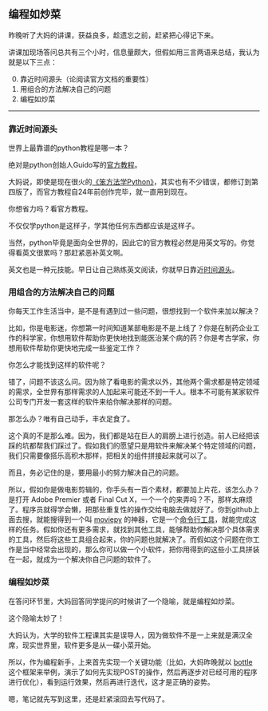 ## 编程如炒菜



昨晚听了大妈的讲课，获益良多，趁遗忘之前，赶紧把心得记下来。

讲课加现场答问总共有三个小时，信息量颇大，但假如用三言两语来总结，我认为就是以下三点：

0. 靠近时间源头（论阅读官方文档的重要性）
1. 用组合的方法解决自己的问题
2. 编程如炒菜

---

### 靠近时间源头

世界上最靠谱的python教程是哪一本？

绝对是python创始人Guido写的[官方教程](https://docs.python.org/2/tutorial/)。

大妈说，即使是现在很火的[《笨方法学Python》](http://learnpythonthehardway.org/)，其实也有不少错误，都修订到第四版了，而官方教程自24年前创作完毕，就一直用到现在。

你想省力吗？看官方教程。

不仅仅学python是这样子，学其他任何东西都应该是这样子。

当然，python毕竟是面向全世界的，因此它的官方教程必然是用英文写的。你觉得看英文很累吗？那赶紧恶补英文啊。

英文也是一种元技能。早日让自己熟练英文阅读，你就早日靠近[时间源头](http://www.yangzhiping.com/psy/the-time-runner.html)。

### 用组合的方法解决自己的问题

你每天工作生活当中，是不是有遇到过一些问题，很想找到一个软件来加以解决？

比如，你是电影迷，你想第一时间知道某部电影是不是上线了？你是在制药企业工作的科学家，你想用软件帮助你更快地找到能医治某个病的药？你是考古学家，你想用软件帮助你更快地完成一些鉴定工作？

你怎么才能找到这样的软件呢？

错了，问题不该这么问。因为除了看电影的需求以外，其他两个需求都是特定领域的需求，全世界有那样需求的人加起来可能还不到一千人。根本不可能有某家软件公司专门开发一套这样的软件来给你解决那样的问题。

那怎么办？唯有自己动手，丰衣足食了。

这个真的不是那么难。因为，我们都是站在巨人的肩膀上进行创造。前人已经把该踩的坑都帮我们踩过了。假如我们的愿望只是用软件来解决某个特定领域的问题，我们只需要像搭乐高积木那样，把相关的组件拼接起来就可以了。

而且，务必记住的是，要用最小的努力解决自己的问题。

所以，假如你是做电影剪辑的，你手头有一百个素材，都要加上片花，该怎么办？是打开 Adobe Premier 或者 Final Cut X，一个一个的来弄吗？不，那样太麻烦了。程序员就得学会懒，把那些重复性的操作交给电脑去做就好了。你到github上面去搜，就能搜得到一个叫 [moviepy](https://github.com/Zulko/moviepy) 的神器，它是一个[命令行工具](http://www.linuxdevcenter.com/pub/a/linux/2001/11/15/learnunixos.html)，就能完成这样的任务。假如你还有更多需求，就找到其他工具，能够帮助你解决那个具体需求的工具，然后将这些工具组合起来，你的问题也就解决了。而假如这个问题在你工作是当中经常会出现的，那么你可以做一个小软件，把你用得到的这些小工具拼装在一起，就成为一个解决你自己问题的软件了。



### 编程如炒菜

在答问环节里，大妈回答同学提问的时候讲了一个隐喻，就是编程如炒菜。

这个隐喻太妙了！

大妈认为，大学的软件工程课其实是误导人，因为做软件不是一上来就是满汉全席，现实世界里，软件更多是从一碟小菜开始。

所以，作为编程新手，上来首先实现一个关键功能（比如，大妈昨晚就以 [bottle](http://bottlepy.org) 这个框架来举例，演示了如何先实现POST的操作，然后再逐步对已经可用的程序进行优化），看到运行效果，然后再进行迭代，这才是正确的姿势。


嗯，笔记就先写到这里，还是赶紧滚回去写代码了。